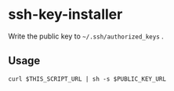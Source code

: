 # ssh-key-installer

Write the public key to `~/.ssh/authorized_keys` .

## Usage

```
curl $THIS_SCRIPT_URL | sh -s $PUBLIC_KEY_URL
```
